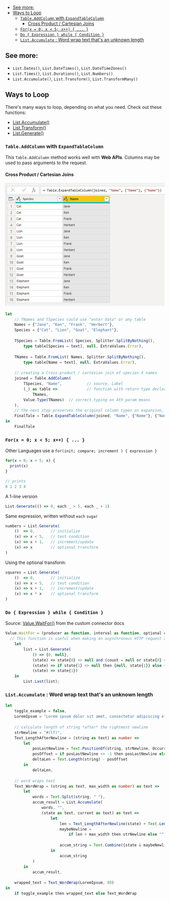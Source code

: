 - [See more:](#see-more)
- [Ways to Loop](#ways-to-loop)
  - [`Table.AddColumn` with `ExpandTableColumn`](#tableaddcolumn-with-expandtablecolumn)
    - [Cross Product / Cartesian Joins](#cross-product--cartesian-joins)
  - [`For(x = 0; x < 5; x++) { ... }`](#forx--0-x--5-x---)
  - [`Do { Expression } while { Condition }`](#do--expression--while--condition-)
  - [`List.Accumulate` : Word wrap text that's an unknown length](#listaccumulate--word-wrap-text-thats-an-unknown-length)


## See more:

- `List.Dates()`, `List.DateTimes()`, `List.DateTimeZones()`
- `List.Times()`, `List.Durations()`, `List.Numbers()`
- `List.Accumulate()`, `List.Transform()`, `List.TransformMany()`

## Ways to Loop

There's many ways to loop, depending on what you need. Check out these functions:

- [List.Accumulate\(\)](https://docs.microsoft.com/en-us/powerquery-m/list-accumulate)
- [List.Transform\(\)](https://docs.microsoft.com/en-us/powerquery-m/list-transform)
- [List.Generate\(\)](https://docs.microsoft.com/en-us/powerquery-m/list-generate)

### `Table.AddColumn` with `ExpandTableColumn`

This `Table.AddColumn` method works well with **Web APIs**. Columns may be used to pass arguments to the request.

#### Cross Product / Cartesian Joins

![imsdf](./For-Loops/Images/screenshot_table_addcolumn1.png)

```ts
let
    // TNames and TSpecies could use "enter data" or any table
    Names = {"Jane", "Ken", "Frank", "Herbert"},
    Species = {"Cat", "Lion", "Goat", "Elephant"},

    TSpecies = Table.FromList( Species, Splitter.SplitByNothing(),
        type table[Species = text], null, ExtraValues.Error),

    TNames = Table.FromList( Names, Splitter.SplitByNothing(),
        type table[Name = text], null, ExtraValues.Error),

    // creating a Cross-product / cartesian join of species X names
    joined = Table.AddColumn(
        TSpecies, "Name",           // source, Label
        (_) as table =>             // function with return type declared
            TNames,
        Value.Type(TNames)  // correct typing on 4th param means
    ),
    // the next step preserves the original column types on expansion, because of the 4th param
    FinalTale = Table.ExpandTableColumn(joined, "Name", {"Name"}, {"Name"})
in
    FinalTale
```

### `For(x = 0; x < 5; x++) { ... }`


Other Languages use a `for(init; compare; increment ) { expression }`
```js
for(x = 0; x < 5; x) {
  print(x)
}
```
```ts
// prints
0 1 2 3 4
```
A 1-line version
```ts
List.Generate(() => 0, each _ > 5, each _ + 1)
```
Same expression, written without `each` `sugar`
```ts
numbers = List.Generate(
    ()  => 0,       // initialize
    (x) => x < 5,   // test condition
    (x) => x + 1,   // increment/update
    (x) => x        // optional transform
)
```
Using the optional transform:
```ts
squares = List.Generate(
    ()  => 0,       // initialize
    (x) => x < 5,   // test condition
    (x) => x + 1,   // increment/update
    (x) => x * x    // optional transform
)
```

### `Do { Expression } while { Condition }`

Source: [Value.WaitFor\(\)](https://docs.microsoft.com/en-us/power-query/helperfunctions#valuewaitfor) from the custom connector docs
```ts
Value.WaitFor = (producer as function, interval as function, optional count as number) as any =>
  // This function is useful when making an asynchronous HTTP request and you need to poll the server until the request is complete.
    let
        list = List.Generate(
            () => {0, null},
            (state) => state{0} <> null and (count = null or state{0} < count),
            (state) => if state{1} <> null then {null, state{1}} else {1 + state{0}, Function.InvokeAfter(() => producer(state{0}), interval(state{0}))},
            (state) => state{1})
    in
        List.Last(list);
```

### `List.Accumulate` : Word wrap text that's an unknown length

```ts
let
    toggle_example = false,
    LoremIpsum = "Lorem ipsum dolor sit amet, consectetur adipiscing elit. Sed eu laoreet turpis. Curabitur lacinia, risus ut rhoncus mattis, turpis lorem iaculis justo, nec ultrices arcu erat vitae felis. Pellentesque vulputate efficitur scelerisque. Etiam bibendum dignissim mauris",

    // calculate length of string *after* the rightmost newline
    strNewline = "#(lf)",
    Text_LengthAfterNewline = (string as text) as number =>
        let
            posLastNewline = Text.PositionOf(string, strNewline, Occurrence.Last),
            posOffset = if posLastNewline <> -1 then posLastNewline else 0,
            deltaLen = Text.Length(string) - posOffset
        in
            deltaLen,

    // word wraps text
    Text_WordWrap = (string as text, max_width as number) as text =>
        let
            words = Text.Split(string, " "),
            accum_result = List.Accumulate(
                words, "",
                (state as text, current as text) as text =>
                    let
                        len = Text_LengthAfterNewline(state) + Text.Length(current) + 1,
                        maybeNewline =
                            if len > max_width then strNewline else "",

                        accum_string = Text.Combine({state & maybeNewline, current}, " ")
                    in
                        accum_string
            )
        in
            accum_result,

    wrapped_text = Text_WordWrap(LoremIpsum, 80)
in
    if toggle_example then wrapped_text else Text_WordWrap
```